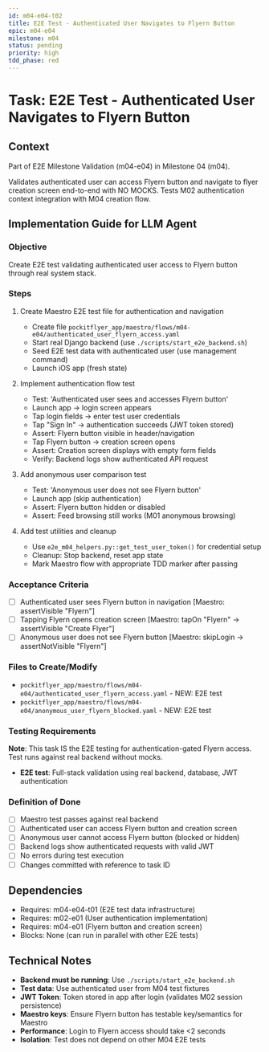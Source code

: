 ```yaml
---
id: m04-e04-t02
title: E2E Test - Authenticated User Navigates to Flyern Button
epic: m04-e04
milestone: m04
status: pending
priority: high
tdd_phase: red
---
```


# Task: E2E Test - Authenticated User Navigates to Flyern Button

## Context
Part of E2E Milestone Validation (m04-e04) in Milestone 04 (m04).

Validates authenticated user can access Flyern button and navigate to flyer creation screen end-to-end with NO MOCKS. Tests M02 authentication context integration with M04 creation flow.

## Implementation Guide for LLM Agent

### Objective
Create E2E test validating authenticated user access to Flyern button through real system stack.

### Steps

1. Create Maestro E2E test file for authentication and navigation
   - Create file `pockitflyer_app/maestro/flows/m04-e04/authenticated_user_flyern_access.yaml`
   - Start real Django backend (use `./scripts/start_e2e_backend.sh`)
   - Seed E2E test data with authenticated user (use management command)
   - Launch iOS app (fresh state)

2. Implement authentication flow test
   - Test: 'Authenticated user sees and accesses Flyern button'
   - Launch app → login screen appears
   - Tap login fields → enter test user credentials
   - Tap "Sign In" → authentication succeeds (JWT token stored)
   - Assert: Flyern button visible in header/navigation
   - Tap Flyern button → creation screen opens
   - Assert: Creation screen displays with empty form fields
   - Verify: Backend logs show authenticated API request

3. Add anonymous user comparison test
   - Test: 'Anonymous user does not see Flyern button'
   - Launch app (skip authentication)
   - Assert: Flyern button hidden or disabled
   - Assert: Feed browsing still works (M01 anonymous browsing)

4. Add test utilities and cleanup
   - Use `e2e_m04_helpers.py::get_test_user_token()` for credential setup
   - Cleanup: Stop backend, reset app state
   - Mark Maestro flow with appropriate TDD marker after passing

### Acceptance Criteria
- [ ] Authenticated user sees Flyern button in navigation [Maestro: assertVisible "Flyern"]
- [ ] Tapping Flyern opens creation screen [Maestro: tapOn "Flyern" → assertVisible "Create Flyer"]
- [ ] Anonymous user does not see Flyern button [Maestro: skipLogin → assertNotVisible "Flyern"]

### Files to Create/Modify
- `pockitflyer_app/maestro/flows/m04-e04/authenticated_user_flyern_access.yaml` - NEW: E2E test
- `pockitflyer_app/maestro/flows/m04-e04/anonymous_user_flyern_blocked.yaml` - NEW: E2E test

### Testing Requirements
**Note**: This task IS the E2E testing for authentication-gated Flyern access. Test runs against real backend without mocks.

- **E2E test**: Full-stack validation using real backend, database, JWT authentication

### Definition of Done
- [ ] Maestro test passes against real backend
- [ ] Authenticated user can access Flyern button and creation screen
- [ ] Anonymous user cannot access Flyern button (blocked or hidden)
- [ ] Backend logs show authenticated requests with valid JWT
- [ ] No errors during test execution
- [ ] Changes committed with reference to task ID

## Dependencies
- Requires: m04-e04-t01 (E2E test data infrastructure)
- Requires: m02-e01 (User authentication implementation)
- Requires: m04-e01 (Flyern button and creation screen)
- Blocks: None (can run in parallel with other E2E tests)

## Technical Notes
- **Backend must be running**: Use `./scripts/start_e2e_backend.sh`
- **Test data**: Use authenticated user from M04 test fixtures
- **JWT Token**: Token stored in app after login (validates M02 session persistence)
- **Maestro keys**: Ensure Flyern button has testable key/semantics for Maestro
- **Performance**: Login to Flyern access should take <2 seconds
- **Isolation**: Test does not depend on other M04 E2E tests
